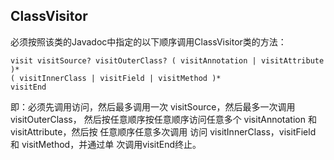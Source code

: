 ## ClassVisitor

必须按照该类的Javadoc中指定的以下顺序调用ClassVisitor类的方法：
```text
visit visitSource? visitOuterClass? ( visitAnnotation | visitAttribute )*
( visitInnerClass | visitField | visitMethod )*
visitEnd
```

即：必须先调用访问，然后最多调用一次 visitSource，然后最多一次调用 visitOuterClass，
然后按任意顺序按任意顺序访问任意多个 visitAnnotation 和 visitAttribute，然后按
任意顺序任意多次调用 访问 visitInnerClass，visitField 和 visitMethod，并通过单
次调用visitEnd终止。